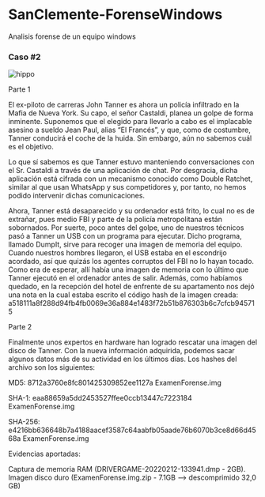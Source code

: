 # SanClemente-ForenseWindows
    
   Analisis forense de un equipo windows


### Caso #2

  ![hippo](https://ctfd.iessanclemente.net/files/b4676f992bf6e0e39b40fbcbedf1ce79/mafia_color.gif)
  
Parte 1

El ex-piloto de carreras John Tanner es ahora un policía infiltrado en la Mafia de Nueva York. Su capo, el señor Castaldi, planea un golpe de forma inminente. Suponemos que el elegido para llevarlo a cabo es el implacable asesino a sueldo Jean Paul, alias “El Francés”, y que, como de costumbre, Tanner conducirá el coche de la huida. Sin embargo, aún no sabemos cuál es el objetivo.

Lo que sí sabemos es que Tanner estuvo manteniendo conversaciones con el Sr. Castaldi a través de una aplicación de chat. Por desgracia, dicha aplicación está cifrada con un mecanismo conocido como Double Ratchet, similar al que usan WhatsApp y sus competidores y, por tanto, no hemos podido intervenir dichas comunicaciones.

Ahora, Tanner está desaparecido y su ordenador está frito, lo cual no es de extrañar, pues medio FBI y parte de la policía metropolitana están sobornados. Por suerte, poco antes del golpe, uno de nuestros técnicos pasó a Tanner un USB con un programa para ejecutar. Dicho programa, llamado DumpIt, sirve para recoger una imagen de memoria del equipo. Cuando nuestros hombres llegaron, el USB estaba en el escondrijo acordado, así que quizás los agentes corruptos del FBI no lo hayan tocado. Como era de esperar, allí había una imagen de memoria con lo último que Tanner ejecutó en el ordenador antes de salir. Además, como habíamos quedado, en la recepción del hotel de enfrente de su apartamento nos dejó una nota en la cual estaba escrito el código hash de la imagen creada: a518111a8f288d94fb4fb0069e36a884e1483f72b51b876303b6c7cfcb945715

Parte 2

Finalmente unos expertos en hardware han logrado rescatar una imagen del disco de Tanner. Con la nueva información adquirida, podemos sacar algunos datos más de su actividad en los últimos días. Los hashes del archivo son los siguientes:

MD5: 8712a3760e8fc801425309852ee1127a ExamenForense.img

SHA-1: eaa88659a5dd2453527ffee0ccb13447c7223184 ExamenForense.img

SHA-256: e4216bb636648b7a4188aacef3587c64aabfb05aade76b6070b3ce8d66d4568a ExamenForense.img

Evidencias aportadas:

Captura de memoria RAM (DRIVERGAME-20220212-133941.dmp - 2GB).
Imagen disco duro (ExamenForense.img.zip - 7.1GB --> descomprimido 32,0 GB)
